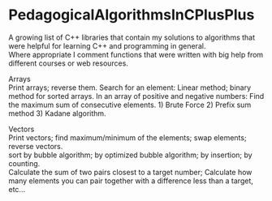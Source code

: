 # PedagogicalAlgorithmsInCPlusPlus
A growing list of C++ libraries that contain my solutions to algorithms that were helpful for learning C++ and programming in general.  
Where appropriate I comment functions that were written with big help from different courses or web resources.

Arrays  
Print arrays; reverse them.
Search for an element: Linear method; binary method for sorted arrays.
In an array of positive and negative numbers: Find the maximum sum of consecutive elements. 1) Brute Force 2) Prefix sum method 3) Kadane algorithm.  

Vectors  
Print vectors; find maximum/minimum of the elements; swap elements; reverse vectors.  
sort by bubble algorithm; by optimized bubble algorithm; by insertion; by counting.  
Calculate the sum of two pairs closest to a target number; Calculate how many elements you can pair together with a difference less than a target, etc...  
